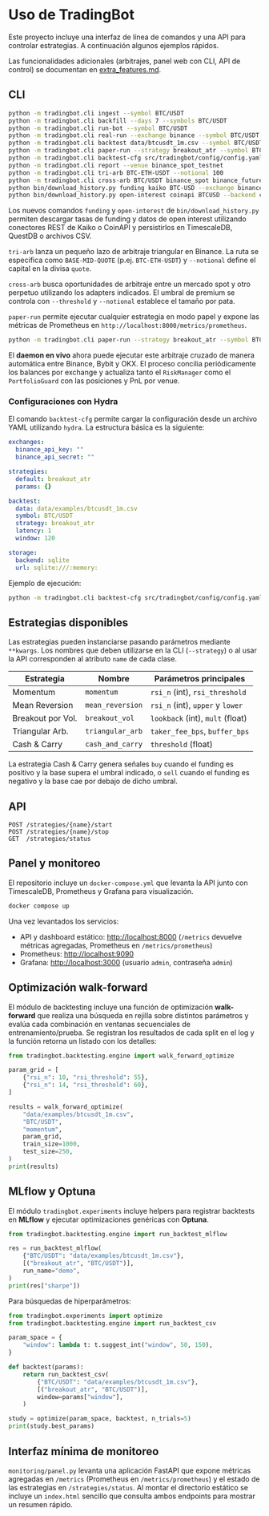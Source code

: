 # Uso de TradingBot

Este proyecto incluye una interfaz de línea de comandos y una API para
controlar estrategias.  A continuación algunos ejemplos rápidos.

Las funcionalidades adicionales (arbitrajes, panel web con CLI, API de
control) se documentan en [extra_features.md](extra_features.md).

## CLI

```bash
python -m tradingbot.cli ingest --symbol BTC/USDT
python -m tradingbot.cli backfill --days 7 --symbols BTC/USDT
python -m tradingbot.cli run-bot --symbol BTC/USDT
python -m tradingbot.cli real-run --exchange binance --symbol BTC/USDT --i-know-what-im-doing
python -m tradingbot.cli backtest data/btcusdt_1m.csv --symbol BTC/USDT --strategy breakout_atr
python -m tradingbot.cli paper-run --strategy breakout_atr --symbol BTC/USDT
python -m tradingbot.cli backtest-cfg src/tradingbot/config/config.yaml
python -m tradingbot.cli report --venue binance_spot_testnet
python -m tradingbot.cli tri-arb BTC-ETH-USDT --notional 100
python -m tradingbot.cli cross-arb BTC/USDT binance_spot binance_futures --threshold 0.001 --notional 50
python bin/download_history.py funding kaiko BTC-USD --exchange binance --backend csv
python bin/download_history.py open-interest coinapi BTCUSD --backend csv
```

Los nuevos comandos `funding` y `open-interest` de `bin/download_history.py`
permiten descargar tasas de funding y datos de open interest utilizando
conectores REST de Kaiko o CoinAPI y persistirlos en TimescaleDB, QuestDB o
archivos CSV.

`tri-arb` lanza un pequeño lazo de arbitraje triangular en Binance. La ruta se
especifica como ``BASE-MID-QUOTE`` (p.ej. ``BTC-ETH-USDT``) y ``--notional``
define el capital en la divisa ``quote``.

`cross-arb` busca oportunidades de arbitraje entre un mercado spot y otro
perpetuo utilizando los adapters indicados. El umbral de premium se controla con
``--threshold`` y ``--notional`` establece el tamaño por pata.

`paper-run` permite ejecutar cualquier estrategia en modo papel y expone las
métricas de Prometheus en `http://localhost:8000/metrics/prometheus`.

```bash
python -m tradingbot.cli paper-run --strategy breakout_atr --symbol BTC/USDT
```

El **daemon en vivo** ahora puede ejecutar este arbitraje cruzado de manera
automática entre Binance, Bybit y OKX.  El proceso concilia periódicamente los
balances por exchange y actualiza tanto el `RiskManager` como el
`PortfolioGuard` con las posiciones y PnL por venue.

### Configuraciones con Hydra

El comando `backtest-cfg` permite cargar la configuración desde un archivo
YAML utilizando `hydra`.  La estructura básica es la siguiente:

```yaml
exchanges:
  binance_api_key: ""
  binance_api_secret: ""

strategies:
  default: breakout_atr
  params: {}

backtest:
  data: data/examples/btcusdt_1m.csv
  symbol: BTC/USDT
  strategy: breakout_atr
  latency: 1
  window: 120

storage:
  backend: sqlite
  url: sqlite:///:memory:
```

Ejemplo de ejecución:

```bash
python -m tradingbot.cli backtest-cfg src/tradingbot/config/config.yaml
```

## Estrategias disponibles

Las estrategias pueden instanciarse pasando parámetros mediante ``**kwargs``.
Los nombres que deben utilizarse en la CLI (``--strategy``) o al usar la API
corresponden al atributo ``name`` de cada clase.

| Estrategia        | Nombre           | Parámetros principales                |
|-------------------|-----------------|--------------------------------------|
| Momentum          | ``momentum``    | ``rsi_n`` (int), ``rsi_threshold``    |
| Mean Reversion    | ``mean_reversion`` | ``rsi_n`` (int), ``upper`` y ``lower`` |
| Breakout por Vol. | ``breakout_vol``| ``lookback`` (int), ``mult`` (float)  |
| Triangular Arb.   | ``triangular_arb`` | ``taker_fee_bps``, ``buffer_bps``   |
| Cash & Carry      | ``cash_and_carry`` | ``threshold`` (float)               |


La estrategia Cash & Carry genera señales ``buy`` cuando el funding es positivo y la base supera el umbral indicado, o ``sell`` cuando el funding es negativo y la base cae por debajo de dicho umbral.

## API

```
POST /strategies/{name}/start
POST /strategies/{name}/stop
GET  /strategies/status
```

## Panel y monitoreo

El repositorio incluye un `docker-compose.yml` que levanta la API junto con
TimescaleDB, Prometheus y Grafana para visualización.

```bash
docker compose up
```

Una vez levantados los servicios:

* API y dashboard estático: <http://localhost:8000> (`/metrics` devuelve métricas agregadas, Prometheus en `/metrics/prometheus`)
* Prometheus: <http://localhost:9090>
* Grafana: <http://localhost:3000> (usuario `admin`, contraseña `admin`)

## Optimización walk-forward

El módulo de backtesting incluye una función de optimización **walk-forward**
que realiza una búsqueda en rejilla sobre distintos parámetros y evalúa cada
combinación en ventanas secuenciales de entrenamiento/prueba.  Se registran los
resultados de cada split en el log y la función retorna un listado con los
detalles:

```python
from tradingbot.backtesting.engine import walk_forward_optimize

param_grid = [
    {"rsi_n": 10, "rsi_threshold": 55},
    {"rsi_n": 14, "rsi_threshold": 60},
]

results = walk_forward_optimize(
    "data/examples/btcusdt_1m.csv",
    "BTC/USDT",
    "momentum",
    param_grid,
    train_size=1000,
    test_size=250,
)
print(results)
```

## MLflow y Optuna

El módulo `tradingbot.experiments` incluye helpers para registrar backtests en
**MLflow** y ejecutar optimizaciones genéricas con **Optuna**.

```python
from tradingbot.backtesting.engine import run_backtest_mlflow

res = run_backtest_mlflow(
    {"BTC/USDT": "data/examples/btcusdt_1m.csv"},
    [("breakout_atr", "BTC/USDT")],
    run_name="demo",
)
print(res["sharpe"])
```

Para búsquedas de hiperparámetros:

```python
from tradingbot.experiments import optimize
from tradingbot.backtesting.engine import run_backtest_csv

param_space = {
    "window": lambda t: t.suggest_int("window", 50, 150),
}

def backtest(params):
    return run_backtest_csv(
        {"BTC/USDT": "data/examples/btcusdt_1m.csv"},
        [("breakout_atr", "BTC/USDT")],
        window=params["window"],
    )

study = optimize(param_space, backtest, n_trials=5)
print(study.best_params)
```

## Interfaz mínima de monitoreo

`monitoring/panel.py` levanta una aplicación FastAPI que expone métricas
agregadas en `/metrics` (Prometheus en `/metrics/prometheus`) y el estado de las
estrategias en `/strategies/status`.  Al montar el directorio estático se incluye
un `index.html` sencillo que consulta ambos endpoints para mostrar un resumen
rápido.


